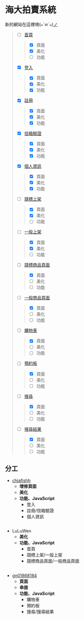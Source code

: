 # 海大拍賣系統
新的網站在這裡唷(๑´ㅂ`๑)[ノ](http://140.121.197.131/NTOU-Auction/index.html) 
> - [ ] [首頁](https://gn01868184.github.io/NTOU-Auction-system.github.io/index.html) 
>> - [x] 頁面
>> - [x] 美化
>> - [ ] 功能
> - [x] [登入](https://gn01868184.github.io/NTOU-Auction-system.github.io/login.html) 
>> - [x] 頁面
>> - [x] 美化
>> - [x] 功能
> - [x] [註冊](https://gn01868184.github.io/NTOU-Auction-system.github.io/registered.html) 
>> - [x] 頁面
>> - [x] 美化
>> - [x] 功能
> - [x] [信箱驗證](https://gn01868184.github.io/NTOU-Auction-system.github.io/verification.html) 
>> - [x] 頁面
>> - [x] 美化
>> - [x] 功能
> - [x] [個人資訊](https://gn01868184.github.io/NTOU-Auction-system.github.io/personal.html) 
>> - [x] 頁面
>> - [X] 美化
>> - [x] 功能
> - [ ] [競標上架](https://gn01868184.github.io/NTOU-Auction-system.github.io/bidding.html) 
>> - [x] 頁面
>> - [x] 美化
>> - [ ] 功能
> - [ ] [一般上架](https://gn01868184.github.io/NTOU-Auction-system.github.io/commodity.html) 
>> - [x] 頁面
>> - [x] 美化
>> - [ ] 功能
> - [ ] [競標商品頁面](https://gn01868184.github.io/NTOU-Auction-system.github.io/biddingPage.html) 
>> - [x] 頁面
>> - [ ] 美化
>> - [ ] 功能
> - [ ] [一般商品頁面](https://gn01868184.github.io/NTOU-Auction-system.github.io/commodityPage.html) 
>> - [x] 頁面
>> - [ ] 美化
>> - [ ] 功能
> - [ ] [購物車](https://gn01868184.github.io/NTOU-Auction-system.github.io/sCart.html) 
>> - [x] 頁面
>> - [ ] 美化
>> - [ ] 功能
> - [ ] [預約板](https://gn01868184.github.io/NTOU-Auction-system.github.io/reservation.html) 
>> - [x] 頁面
>> - [ ] 美化
>> - [ ] 功能
> - [ ] [搜尋](https://gn01868184.github.io/NTOU-Auction-system.github.io/search.html) 
>> - [x] 頁面
>> - [ ] 美化
>> - [ ] 功能
> - [ ] [搜尋結果](https://gn01868184.github.io/NTOU-Auction-system.github.io/searchResult.html)
>> - [x] 頁面
>> - [ ] 美化
>> - [ ] 功能

## 分工
* [chiafishh](https://github.com/chiafishh)
  * **增修頁面**
  * **美化**
  * **功能、JavaScript**
    * 登入
    * 註冊/信箱驗證
    * 個人資訊
## 
* LuLuWen
  * **美化**
  * **功能、JavaScript**
    * 首頁
    * 競標上架/一般上架
    * 競標商品頁面/一般商品頁面
## 
* [gn01868184](https://github.com/gn01868184)
  * **頁面**
  * **串接**
  * **功能、JavaScript**
    * 購物車
    * 預約板
    * 搜尋/搜尋結果


